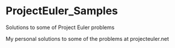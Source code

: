 # ProjectEuler_Samples
Solutions to some of Project Euler problems

My personal solutions to some of the problems at projecteuler.net 
